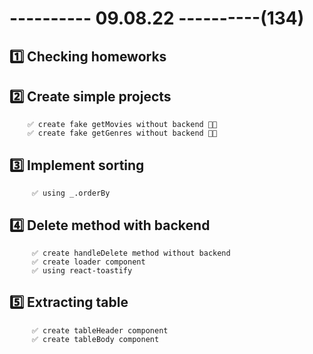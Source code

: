 # ---------- 09.08.22 ----------(134)

## 1️⃣ Checking homeworks

## 2️⃣ Create simple projects

        ✅ create fake getMovies without backend 👍🏻
        ✅ create fake getGenres without backend 👍🏻

## 3️⃣ Implement sorting

         ✅ using _.orderBy

## 4️⃣ Delete method with backend

         ✅ create handleDelete method without backend
         ✅ create loader component
         ✅ using react-toastify

## 5️⃣ Extracting table

         ✅ create tableHeader component
         ✅ create tableBody component
